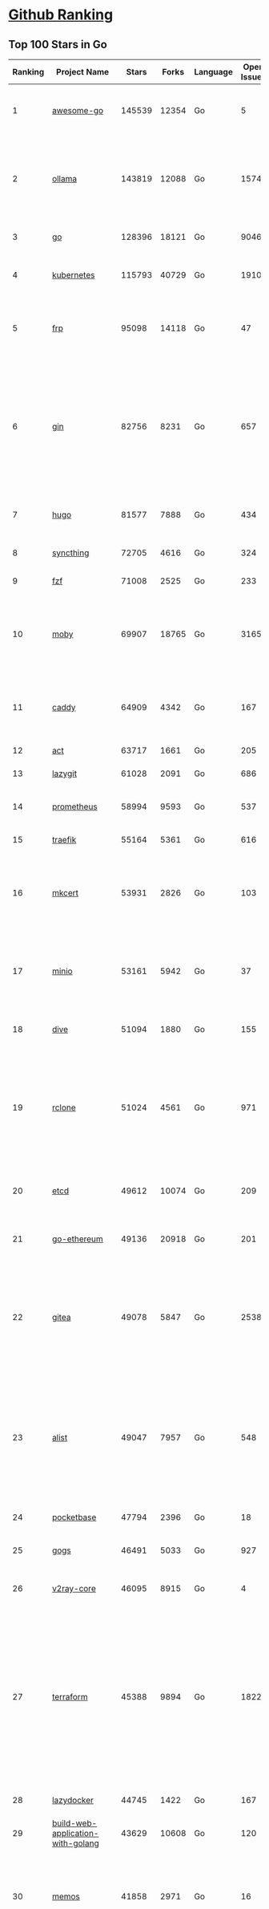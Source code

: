 [Github Ranking](../README.md)
==========

## Top 100 Stars in Go

| Ranking | Project Name | Stars | Forks | Language | Open Issues | Description | Last Commit |
| ------- | ------------ | ----- | ----- | -------- | ----------- | ----------- | ----------- |
| 1 | [awesome-go](https://github.com/avelino/awesome-go) | 145539 | 12354 | Go | 5 | A curated list of awesome Go frameworks, libraries and software | 2025-06-16T13:02:21Z |
| 2 | [ollama](https://github.com/ollama/ollama) | 143819 | 12088 | Go | 1574 | Get up and running with Llama 3.3, DeepSeek-R1, Phi-4, Gemma 3, Mistral Small 3.1 and other large language models. | 2025-06-16T17:42:34Z |
| 3 | [go](https://github.com/golang/go) | 128396 | 18121 | Go | 9046 | The Go programming language | 2025-06-16T17:06:04Z |
| 4 | [kubernetes](https://github.com/kubernetes/kubernetes) | 115793 | 40729 | Go | 1910 | Production-Grade Container Scheduling and Management | 2025-06-16T18:45:01Z |
| 5 | [frp](https://github.com/fatedier/frp) | 95098 | 14118 | Go | 47 | A fast reverse proxy to help you expose a local server behind a NAT or firewall to the internet. | 2025-05-27T09:48:15Z |
| 6 | [gin](https://github.com/gin-gonic/gin) | 82756 | 8231 | Go | 657 | Gin is a HTTP web framework written in Go (Golang). It features a Martini-like API with much better performance -- up to 40 times faster. If you need smashing performance, get yourself some Gin. | 2025-06-16T17:11:45Z |
| 7 | [hugo](https://github.com/gohugoio/hugo) | 81577 | 7888 | Go | 434 | The world’s fastest framework for building websites. | 2025-06-13T13:35:24Z |
| 8 | [syncthing](https://github.com/syncthing/syncthing) | 72705 | 4616 | Go | 324 | Open Source Continuous File Synchronization | 2025-06-16T15:12:34Z |
| 9 | [fzf](https://github.com/junegunn/fzf) | 71008 | 2525 | Go | 233 | :cherry_blossom: A command-line fuzzy finder | 2025-06-15T15:39:15Z |
| 10 | [moby](https://github.com/moby/moby) | 69907 | 18765 | Go | 3165 | The Moby Project - a collaborative project for the container ecosystem to assemble container-based systems | 2025-06-16T15:48:11Z |
| 11 | [caddy](https://github.com/caddyserver/caddy) | 64909 | 4342 | Go | 167 | Fast and extensible multi-platform HTTP/1-2-3 web server with automatic HTTPS | 2025-06-14T12:18:14Z |
| 12 | [act](https://github.com/nektos/act) | 63717 | 1661 | Go | 205 | Run your GitHub Actions locally 🚀 | 2025-06-13T16:53:18Z |
| 13 | [lazygit](https://github.com/jesseduffield/lazygit) | 61028 | 2091 | Go | 686 | simple terminal UI for git commands | 2025-06-15T16:23:58Z |
| 14 | [prometheus](https://github.com/prometheus/prometheus) | 58994 | 9593 | Go | 537 | The Prometheus monitoring system and time series database. | 2025-06-16T09:13:35Z |
| 15 | [traefik](https://github.com/traefik/traefik) | 55164 | 5361 | Go | 616 | The Cloud Native Application Proxy | 2025-06-16T18:22:58Z |
| 16 | [mkcert](https://github.com/FiloSottile/mkcert) | 53931 | 2826 | Go | 103 | A simple zero-config tool to make locally trusted development certificates with any names you'd like. | 2024-08-13T13:37:46Z |
| 17 | [minio](https://github.com/minio/minio) | 53161 | 5942 | Go | 37 | MinIO is a high-performance, S3 compatible object store, open sourced under GNU AGPLv3 license. | 2025-06-13T11:33:47Z |
| 18 | [dive](https://github.com/wagoodman/dive) | 51094 | 1880 | Go | 155 | A tool for exploring each layer in a docker image | 2025-06-09T18:05:33Z |
| 19 | [rclone](https://github.com/rclone/rclone) | 51024 | 4561 | Go | 971 | "rsync for cloud storage" - Google Drive, S3, Dropbox, Backblaze B2, One Drive, Swift, Hubic, Wasabi, Google Cloud Storage, Azure Blob, Azure Files, Yandex Files | 2025-06-16T17:11:08Z |
| 20 | [etcd](https://github.com/etcd-io/etcd) | 49612 | 10074 | Go | 209 | Distributed reliable key-value store for the most critical data of a distributed system | 2025-06-16T18:25:18Z |
| 21 | [go-ethereum](https://github.com/ethereum/go-ethereum) | 49136 | 20918 | Go | 201 | Go implementation of the Ethereum protocol | 2025-06-16T16:44:19Z |
| 22 | [gitea](https://github.com/go-gitea/gitea) | 49078 | 5847 | Go | 2538 | Git with a cup of tea! Painless self-hosted all-in-one software development service, including Git hosting, code review, team collaboration, package registry and CI/CD | 2025-06-16T12:03:52Z |
| 23 | [alist](https://github.com/AlistGo/alist) | 49047 | 7957 | Go | 548 | 🗂️A file list/WebDAV program that supports multiple storages, powered by Gin and Solidjs. / 一个支持多存储的文件列表/WebDAV程序，使用 Gin 和 Solidjs。 | 2025-06-11T06:20:39Z |
| 24 | [pocketbase](https://github.com/pocketbase/pocketbase) | 47794 | 2396 | Go | 18 | Open Source realtime backend in 1 file | 2025-06-09T18:07:19Z |
| 25 | [gogs](https://github.com/gogs/gogs) | 46491 | 5033 | Go | 927 | Gogs is a painless self-hosted Git service | 2025-06-09T03:13:35Z |
| 26 | [v2ray-core](https://github.com/v2ray/v2ray-core) | 46095 | 8915 | Go | 4 | A platform for building proxies to bypass network restrictions. | 2025-05-28T02:09:02Z |
| 27 | [terraform](https://github.com/hashicorp/terraform) | 45388 | 9894 | Go | 1822 | Terraform enables you to safely and predictably create, change, and improve infrastructure. It is a source-available tool that codifies APIs into declarative configuration files that can be shared amongst team members, treated as code, edited, reviewed, and versioned. | 2025-06-16T17:34:25Z |
| 28 | [lazydocker](https://github.com/jesseduffield/lazydocker) | 44745 | 1422 | Go | 167 | The lazier way to manage everything docker | 2024-12-22T10:43:30Z |
| 29 | [build-web-application-with-golang](https://github.com/astaxie/build-web-application-with-golang) | 43629 | 10608 | Go | 120 | A golang ebook intro how to build a web with golang | 2024-05-12T00:47:46Z |
| 30 | [memos](https://github.com/usememos/memos) | 41858 | 2971 | Go | 16 | A modern, open-source, self-hosted knowledge management and note-taking platform designed for privacy-conscious users and organizations. | 2025-06-16T16:29:53Z |
| 31 | [nvm-windows](https://github.com/coreybutler/nvm-windows) | 41504 | 3538 | Go | 74 | A node.js version management utility for Windows. Ironically written in Go. | 2025-03-31T10:37:07Z |
| 32 | [cobra](https://github.com/spf13/cobra) | 40724 | 2948 | Go | 222 | A Commander for modern Go CLI interactions | 2025-05-31T12:36:04Z |
| 33 | [cli](https://github.com/cli/cli) | 39446 | 6640 | Go | 801 | GitHub’s official command line tool | 2025-06-16T18:53:49Z |
| 34 | [esbuild](https://github.com/evanw/esbuild) | 39008 | 1211 | Go | 508 | An extremely fast bundler for the web | 2025-05-27T21:47:18Z |
| 35 | [tidb](https://github.com/pingcap/tidb) | 38583 | 5958 | Go | 3996 | TiDB - the open-source, cloud-native, distributed SQL database designed for modern applications. | 2025-06-16T17:00:51Z |
| 36 | [gorm](https://github.com/go-gorm/gorm) | 38343 | 4038 | Go | 431 | The fantastic ORM library for Golang, aims to be developer friendly | 2025-06-06T02:35:01Z |
| 37 | [photoprism](https://github.com/photoprism/photoprism) | 37660 | 2090 | Go | 424 | AI-Powered Photos App for the Decentralized Web 🌈💎✨ | 2025-06-16T15:58:47Z |
| 38 | [istio](https://github.com/istio/istio) | 36959 | 7991 | Go | 498 | Connect, secure, control, and observe services. | 2025-06-16T16:17:16Z |
| 39 | [fiber](https://github.com/gofiber/fiber) | 36868 | 1805 | Go | 101 | ⚡️ Express inspired web framework written in Go | 2025-06-16T15:45:40Z |
| 40 | [compose](https://github.com/docker/compose) | 35617 | 5424 | Go | 65 | Define and run multi-container applications with Docker | 2025-06-16T09:15:45Z |
| 41 | [milvus](https://github.com/milvus-io/milvus) | 35403 | 3258 | Go | 670 | Milvus is a high-performance, cloud-native vector database built for scalable vector ANN search | 2025-06-16T15:18:37Z |
| 42 | [the-way-to-go_ZH_CN](https://github.com/unknwon/the-way-to-go_ZH_CN) | 34938 | 8612 | Go | 0 | 《The Way to Go》中文译本，中文正式名《Go 入门指南》 | 2024-08-14T07:04:25Z |
| 43 | [LeetCode-Go](https://github.com/halfrost/LeetCode-Go) | 33537 | 5772 | Go | 16 | ✅ Solutions to LeetCode by Go, 100% test coverage, runtime beats 100% / LeetCode 题解 | 2024-12-11T05:55:51Z |
| 44 | [LocalAI](https://github.com/mudler/LocalAI) | 33238 | 2550 | Go | 457 | :robot: The free, Open Source alternative to OpenAI, Claude and others. Self-hosted and local-first. Drop-in replacement for OpenAI,  running on consumer-grade hardware. No GPU required. Runs gguf, transformers, diffusers and many more models architectures. Features: Generate Text, Audio, Video, Images, Voice Cloning, Distributed, P2P inference | 2025-06-16T09:06:57Z |
| 45 | [harness](https://github.com/harness/harness) | 32863 | 2842 | Go | 70 | Harness Open Source is an end-to-end developer platform with Source Control Management, CI/CD Pipelines, Hosted Developer Environments, and Artifact Registries. | 2025-06-16T16:40:14Z |
| 46 | [nps](https://github.com/ehang-io/nps) | 32827 | 5917 | Go | 499 | 一款轻量级、高性能、功能强大的内网穿透代理服务器。支持tcp、udp、socks5、http等几乎所有流量转发，可用来访问内网网站、本地支付接口调试、ssh访问、远程桌面，内网dns解析、内网socks5代理等等……，并带有功能强大的web管理端。a lightweight, high-performance, powerful intranet penetration proxy server, with a powerful web management terminal. | 2024-05-30T03:51:08Z |
| 47 | [vault](https://github.com/hashicorp/vault) | 32592 | 4380 | Go | 1113 | A tool for secrets management, encryption as a service, and privileged access management | 2025-06-16T18:57:18Z |
| 48 | [bubbletea](https://github.com/charmbracelet/bubbletea) | 32260 | 915 | Go | 71 | A powerful little TUI framework 🏗 | 2025-06-16T09:47:14Z |
| 49 | [beego](https://github.com/beego/beego) | 32119 | 5631 | Go | 4 | beego is an open-source, high-performance web framework for the Go programming language. | 2025-06-13T13:27:19Z |
| 50 | [v2ray-core](https://github.com/v2fly/v2ray-core) | 31259 | 4823 | Go | 33 | A platform for building proxies to bypass network restrictions. | 2025-06-10T21:34:01Z |
| 51 | [go-zero](https://github.com/zeromicro/go-zero) | 31218 | 4128 | Go | 238 | A cloud-native Go microservices framework with cli tool for productivity. | 2025-06-14T15:36:46Z |
| 52 | [echo](https://github.com/labstack/echo) | 31148 | 2275 | Go | 65 | High performance, minimalist Go web framework | 2025-05-22T11:22:34Z |
| 53 | [cockroach](https://github.com/cockroachdb/cockroach) | 31000 | 3920 | Go | 6136 | CockroachDB — the cloud native, distributed SQL database designed for high availability, effortless scale, and control over data placement. | 2025-06-16T18:44:43Z |
| 54 | [minikube](https://github.com/kubernetes/minikube) | 30548 | 4990 | Go | 484 | Run Kubernetes locally | 2025-06-12T18:16:30Z |
| 55 | [croc](https://github.com/schollz/croc) | 30379 | 1215 | Go | 6 | Easily and securely send things from one computer to another :crocodile: :package: | 2025-06-16T14:06:43Z |
| 56 | [CasaOS](https://github.com/IceWhaleTech/CasaOS) | 30199 | 1648 | Go | 646 | CasaOS - A simple, easy-to-use, elegant open-source Personal Cloud system. | 2025-04-17T09:48:57Z |
| 57 | [k9s](https://github.com/derailed/k9s) | 30087 | 1884 | Go | 482 | 🐶 Kubernetes CLI To Manage Your Clusters In Style! | 2025-06-09T23:24:58Z |
| 58 | [k3s](https://github.com/k3s-io/k3s) | 29945 | 2455 | Go | 127 | Lightweight Kubernetes | 2025-06-16T14:04:25Z |
| 59 | [lux](https://github.com/iawia002/lux) | 29738 | 3156 | Go | 516 | 👾 Fast and simple video download library and CLI tool written in Go | 2025-05-19T03:40:50Z |
| 60 | [filebrowser](https://github.com/filebrowser/filebrowser) | 29584 | 3337 | Go | 29 | 📂 Web File Browser | 2025-06-16T18:24:45Z |
| 61 | [Xray-core](https://github.com/XTLS/Xray-core) | 29390 | 4361 | Go | 12 | Xray, Penetrates Everything. Also the best v2ray-core. Where the magic happens. An open platform for various uses. | 2025-06-14T08:29:58Z |
| 62 | [headscale](https://github.com/juanfont/headscale) | 29142 | 1571 | Go | 92 | An open source, self-hosted implementation of the Tailscale control server | 2025-06-15T00:26:17Z |
| 63 | [consul](https://github.com/hashicorp/consul) | 29035 | 4484 | Go | 1255 | Consul is a distributed, highly available, and data center aware solution to connect and configure applications across dynamic, distributed infrastructure. | 2025-06-16T18:15:29Z |
| 64 | [1Panel](https://github.com/1Panel-dev/1Panel) | 29007 | 2530 | Go | 603 | 🔥 1Panel provides an intuitive web interface and MCP Server to manage websites, files, containers, databases, and LLMs on a Linux server. | 2025-06-16T14:20:28Z |
| 65 | [restic](https://github.com/restic/restic) | 29003 | 1612 | Go | 404 | Fast, secure, efficient backup program | 2025-06-02T18:40:04Z |
| 66 | [AdGuardHome](https://github.com/AdguardTeam/AdGuardHome) | 28777 | 2042 | Go | 1095 | Network-wide ads & trackers blocking DNS server | 2025-06-10T14:00:50Z |
| 67 | [viper](https://github.com/spf13/viper) | 28687 | 2054 | Go | 409 | Go configuration with fangs | 2025-06-16T18:34:19Z |
| 68 | [wails](https://github.com/wailsapp/wails) | 28659 | 1390 | Go | 244 | Create beautiful applications using Go | 2025-06-16T12:11:33Z |
| 69 | [k6](https://github.com/grafana/k6) | 28041 | 1372 | Go | 749 | A modern load testing tool, using Go and JavaScript - https://k6.io | 2025-06-16T15:50:48Z |
| 70 | [helm](https://github.com/helm/helm) | 28016 | 7259 | Go | 443 | The Kubernetes Package Manager | 2025-06-16T19:00:44Z |
| 71 | [podman](https://github.com/containers/podman) | 27233 | 2679 | Go | 767 | Podman: A tool for managing OCI containers and pods. | 2025-06-16T14:46:05Z |
| 72 | [trivy](https://github.com/aquasecurity/trivy) | 27148 | 2589 | Go | 154 | Find vulnerabilities, misconfigurations, secrets, SBOM in containers, Kubernetes, code repositories, clouds and more | 2025-06-16T16:01:52Z |
| 73 | [kit](https://github.com/go-kit/kit) | 27089 | 2455 | Go | 40 | A standard library for microservices. | 2024-07-19T01:40:06Z |
| 74 | [fyne](https://github.com/fyne-io/fyne) | 26585 | 1455 | Go | 676 | Cross platform GUI toolkit in Go inspired by Material Design | 2025-06-16T18:32:39Z |
| 75 | [go-patterns](https://github.com/tmrts/go-patterns) | 26562 | 2298 | Go | 17 | Curated list of Go design patterns, recipes and idioms | 2024-05-14T01:07:28Z |
| 76 | [micro](https://github.com/zyedidia/micro) | 26309 | 1221 | Go | 824 | A modern and intuitive terminal-based text editor | 2025-06-16T00:26:44Z |
| 77 | [harbor](https://github.com/goharbor/harbor) | 25755 | 4890 | Go | 637 | An open source trusted cloud native registry project that stores, signs, and scans content. | 2025-06-16T13:01:01Z |
| 78 | [Wox](https://github.com/Wox-launcher/Wox) | 25728 | 2391 | Go | 159 | A cross-platform launcher that simply works | 2025-06-09T02:01:56Z |
| 79 | [faas](https://github.com/openfaas/faas) | 25713 | 1970 | Go | 28 | OpenFaaS - Serverless Functions Made Simple | 2025-04-22T10:19:08Z |
| 80 | [opentofu](https://github.com/opentofu/opentofu) | 25694 | 1028 | Go | 254 | OpenTofu lets you declaratively manage your cloud infrastructure. | 2025-06-16T17:56:53Z |
| 81 | [loki](https://github.com/grafana/loki) | 25650 | 3679 | Go | 1783 | Like Prometheus, but for logs. | 2025-06-16T19:00:04Z |
| 82 | [iris](https://github.com/kataras/iris) | 25516 | 2479 | Go | 121 | The fastest HTTP/2 Go Web Framework. New, modern and easy to learn. Fast development with Code you control. Unbeatable cost-performance ratio :rocket: | 2025-06-09T04:55:56Z |
| 83 | [docker_practice](https://github.com/yeasy/docker_practice) | 25451 | 5776 | Go | 7 | Learn and understand Docker&Container technologies, with real DevOps practice! | 2024-12-26T03:49:09Z |
| 84 | [nsq](https://github.com/nsqio/nsq) | 25373 | 2912 | Go | 51 | A realtime distributed messaging platform | 2025-01-27T16:09:04Z |
| 85 | [logrus](https://github.com/sirupsen/logrus) | 25307 | 2270 | Go | 2 | Structured, pluggable logging for Go. | 2024-11-18T14:38:25Z |
| 86 | [glance](https://github.com/glanceapp/glance) | 25067 | 961 | Go | 129 | A self-hosted dashboard that puts all your feeds in one place | 2025-06-10T08:02:35Z |
| 87 | [dapr](https://github.com/dapr/dapr) | 24835 | 1965 | Go | 412 | Dapr is a portable runtime for building distributed applications across cloud and edge, combining event-driven architecture with workflow orchestration. | 2025-06-16T18:56:24Z |
| 88 | [seaweedfs](https://github.com/seaweedfs/seaweedfs) | 24816 | 2418 | Go | 524 | SeaweedFS is a fast distributed storage system for blobs, objects, files, and data lake, for billions of files! Blob store has O(1) disk seek, cloud tiering. Filer supports Cloud Drive, cross-DC active-active replication, Kubernetes, POSIX FUSE mount, S3 API, S3 Gateway, Hadoop, WebDAV, encryption, Erasure Coding. | 2025-06-16T18:48:32Z |
| 89 | [testify](https://github.com/stretchr/testify) | 24743 | 1652 | Go | 245 | A toolkit with common assertions and mocks that plays nicely with the standard library | 2025-06-16T14:39:59Z |
| 90 | [kratos](https://github.com/go-kratos/kratos) | 24459 | 4087 | Go | 17 | Your ultimate Go microservices framework for the cloud-native era. | 2025-06-01T18:48:42Z |
| 91 | [ngrok](https://github.com/inconshreveable/ngrok) | 24343 | 4290 | Go | 0 | Unified ingress for developers | 2024-04-26T18:11:18Z |
| 92 | [sing-box](https://github.com/SagerNet/sing-box) | 24331 | 2902 | Go | 105 | The universal proxy platform | 2025-06-15T12:29:45Z |
| 93 | [colly](https://github.com/gocolly/colly) | 24321 | 1801 | Go | 148 | Elegant Scraper and Crawler Framework for Golang | 2025-06-10T13:40:05Z |
| 94 | [vegeta](https://github.com/tsenart/vegeta) | 24296 | 1397 | Go | 79 | HTTP load testing tool and library. It's over 9000! | 2024-10-28T16:39:48Z |
| 95 | [rancher](https://github.com/rancher/rancher) | 24271 | 3053 | Go | 3074 | Complete container management platform | 2025-06-16T14:30:19Z |
| 96 | [authelia](https://github.com/authelia/authelia) | 24159 | 1231 | Go | 53 | The Single Sign-On Multi-Factor portal for web apps, now OpenID Certified™ | 2025-06-16T08:23:54Z |
| 97 | [delve](https://github.com/go-delve/delve) | 23893 | 2178 | Go | 102 | Delve is a debugger for the Go programming language. | 2025-06-16T15:57:57Z |
| 98 | [asdf](https://github.com/asdf-vm/asdf) | 23721 | 880 | Go | 105 | Extendable version manager with support for Ruby, Node.js, Elixir, Erlang & more | 2025-06-07T13:08:36Z |
| 99 | [cloudreve](https://github.com/cloudreve/cloudreve) | 23673 | 3594 | Go | 190 | 🌩 Self-hosted file management and sharing system, supports multiple storage providers | 2025-06-16T08:34:48Z |
| 100 | [nuclei](https://github.com/projectdiscovery/nuclei) | 23664 | 2755 | Go | 357 | Nuclei is a fast, customizable vulnerability scanner powered by the global security community and built on a simple YAML-based DSL, enabling collaboration to tackle trending vulnerabilities on the internet. It helps you find vulnerabilities in your applications, APIs, networks, DNS, and cloud configurations. | 2025-06-16T16:54:53Z |

